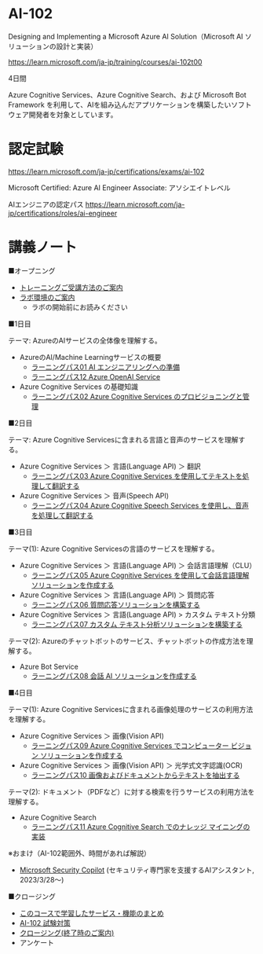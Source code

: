 # AI-102

Designing and Implementing a Microsoft Azure AI Solution（Microsoft AI ソリューションの設計と実装）

https://learn.microsoft.com/ja-jp/training/courses/ai-102t00

4日間

Azure Cognitive Services、Azure Cognitive Search、および Microsoft Bot Framework を利用して、AIを組み込んだアプリケーションを構築したいソフトウェア開発者を対象としています。

<!--
> ※AI-100:
> https://docs.microsoft.com/ja-jp/learn/certifications/exams/ai-100
> 2021年6月30日に廃止
-->

# 認定試験

https://learn.microsoft.com/ja-jp/certifications/exams/ai-102

Microsoft Certified: Azure AI Engineer Associate: アソシエイトレベル

AIエンジニアの認定パス
https://learn.microsoft.com/ja-jp/certifications/roles/ai-engineer


# 講義ノート

■オープニング

- [トレーニングご受講方法のご案内](../opening.md)
- [ラボ環境のご案内](../cloudslice/README.md)
  - ラボの開始前にお読みください

■1日目

テーマ: AzureのAIサービスの全体像を理解する。

- AzureのAI/Machine Learningサービスの概要
  - [ラーニングパス01 AI エンジニアリングへの準備](lp01.md)
  - [ラーニングパス12 Azure OpenAI Service](lp12.md)
- Azure Cognitive Services の基礎知識
  - [ラーニングパス02 Azure Cognitive Services のプロビジョニングと管理](lp02.md)

■2日目

テーマ: Azure Cognitive Servicesに含まれる言語と音声のサービスを理解する。
- Azure Cognitive Services ＞ 言語(Language API) ＞ 翻訳
  - [ラーニングパス03 Azure Cognitive Services を使用してテキストを処理して翻訳する](lp03.md)
- Azure Cognitive Services ＞ 音声(Speech API)
  - [ラーニングパス04 Azure Cognitive Speech Services を使用し、音声を処理して翻訳する](lp04.md)

■3日目

テーマ(1): Azure Cognitive Servicesの言語のサービスを理解する。

- Azure Cognitive Services ＞ 言語(Language API) ＞ 会話言語理解（CLU）
  - [ラーニングパス05 Azure Cognitive Services を使用して会話言語理解ソリューションを作成する](lp05.md)
- Azure Cognitive Services ＞ 言語(Language API) ＞ 質問応答
  - [ラーニングパス06 質問応答ソリューションを構築する](lp06.md)
- Azure Cognitive Services ＞ 言語(Language API) > カスタム テキスト分類
  - [ラーニングパス07 カスタム テキスト分析ソリューションを構築する](lp07.md)

テーマ(2): Azureのチャットボットのサービス、チャットボットの作成方法を理解する。

- Azure Bot Service
  - [ラーニングパス08 会話 AI ソリューションを作成する](lp08.md)

■4日目

テーマ(1): Azure Cognitive Servicesに含まれる画像処理のサービスの利用方法を理解する。

- Azure Cognitive Services ＞ 画像(Vision API)
  - [ラーニングパス09 Azure Cognitive Services でコンピューター ビジョン ソリューションを作成する](lp09.md)
- Azure Cognitive Services ＞ 画像(Vision API) ＞ 光学式文字認識(OCR)
  - [ラーニングパス10 画像およびドキュメントからテキストを抽出する](lp10.md)

テーマ(2): ドキュメント（PDFなど）に対する検索を行うサービスの利用方法を理解する。

- Azure Cognitive Search
  - [ラーニングパス11 Azure Cognitive Search でのナレッジ マイニングの実装](lp11.md)

※おまけ（AI-102範囲外、時間があれば解説）
- [Microsoft Security Copilot](../microsoft-security-copilot/microsoft-security-copilot.md) (セキュリティ専門家を支援するAIアシスタント, 2023/3/28～)

■クロージング

- [このコースで学習したサービス・機能のまとめ](matome.md)
- [AI-102 試験対策](exam.md)
- [クロージング(終了時のご案内)](../closing-cloudslice.md)
- アンケート

<!--
# ラボ

■ ラボ手順書

英語版（最新。ブラウザの翻訳機能で日本語化して閲覧できます）
https://github.com/MicrosoftLearning/AI-102-AIEngineer

日本語翻訳版（若干古い可能性があります）
https://github.com/MicrosoftLearning/AI-102-AIEngineer.ja-jp

ラボのファイル（ダウンロードして展開すると Allfiles フォルダ以下にラボで使用するファイルがあります）
https://github.com/MicrosoftLearning/AI-102-AIEngineer/archive/refs/heads/master.zip

■ ラボの概要

- ラボ01 Cognitive Servicesを使用する(言語の検出)
- ラボ02 セキュリティ
- ラボ03 モニタリング
- ラボ04 コンテナー
- ラボ05 テキスト分析（感情分析・キーフレーズ抽出）
- ラボ06 翻訳
- ラボ07 スピーチ
- ラボ08 スピーチ翻訳
- ラボ09 LUISアプリ
- ラボ10 LUISクライアント
- ラボ11 LUISスピーチ
- ラボ12 QandA
- ラボ13 ボット(TimeBot)の作成(Bot Framework Emulatorを使用)
- ラボ14 ボット(WeatherBot)の作成(Bot Framework Composerを使用)
- ラボ15 コンピュータビジョン
- ラボ16 ビデオインデクサー
- ラボ17 イメージ分類
- ラボ18 オブジェクト検出
- ラボ19 フェース
- ラボ20 OCR
- ラボ21 カスタムフォーム
- ラボ22 検索ソリューションの開発
- ラボ23 カスタムサーチスキル
- ラボ24 ナレッジストア
-->

